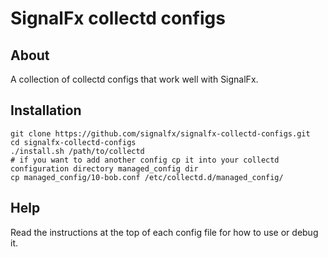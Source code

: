 SignalFx collectd configs
===========================

About
-----

A collection of collectd configs that work well with SignalFx.

Installation
------------

  ```
  git clone https://github.com/signalfx/signalfx-collectd-configs.git
  cd signalfx-collectd-configs
  ./install.sh /path/to/collectd
  # if you want to add another config cp it into your collectd configuration directory managed_config dir
  cp managed_config/10-bob.conf /etc/collectd.d/managed_config/
  ```

Help
----

Read the instructions at the top of each config file for how to use or debug it.
